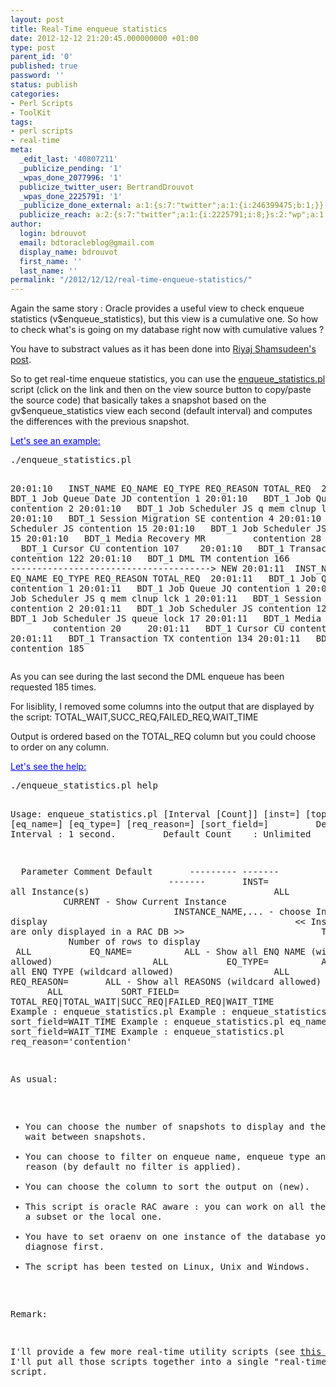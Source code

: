 ```yaml
---
layout: post
title: Real-Time enqueue statistics
date: 2012-12-12 21:20:45.000000000 +01:00
type: post
parent_id: '0'
published: true
password: ''
status: publish
categories:
- Perl Scripts
- ToolKit
tags:
- perl scripts
- real-time
meta:
  _edit_last: '40807211'
  _publicize_pending: '1'
  _wpas_done_2077996: '1'
  publicize_twitter_user: BertrandDrouvot
  _wpas_done_2225791: '1'
  _publicize_done_external: a:1:{s:7:"twitter";a:1:{i:246399475;b:1;}}
  publicize_reach: a:2:{s:7:"twitter";a:1:{i:2225791;i:8;}s:2:"wp";a:1:{i:0;i:5;}}
author:
  login: bdrouvot
  email: bdtoracleblog@gmail.com
  display_name: bdrouvot
  first_name: ''
  last_name: ''
permalink: "/2012/12/12/real-time-enqueue-statistics/"
---
```

<p>Again the same story : Oracle provides a useful view to check enqueue statistics (v$enqueue_statistics), but this view is a cumulative one. So how to check what's is going on my database right now with cumulative values ?</p>
<p>You have to substract values as it has been done into <a href="http://www.pythian.com/news/1008/resolving-hw-enqueue-contention/" target="_blank">Riyaj Shamsudeen's post</a>.</p>
<p>So to get real-time enqueue statistics, you can use the <a title="enqueue_statistics" href="http://bdrouvot.wordpress.com/enqueue_statistics/" target="_blank">enqueue_statistics.pl</a> script (click on the link and then on the view source button to copy/paste the source code) that basically takes a snapshot based on the gv$enqueue_statistics view each second (default interval) and computes the differences with the previous snapshot.</p>
<p><span style="text-decoration:underline;"><span style="color:#0000ff;text-decoration:underline;">Let's see an example:</span></span></p>
<pre>./enqueue_statistics.pl

20:01:10   INST_NAME	EQ_NAME			EQ_TYPE		REQ_REASON	TOTAL_REQ 
20:01:10   BDT_1	Job Queue Date		JD		contention	1
20:01:10   BDT_1	Job Queue		JQ		contention	2 
20:01:10   BDT_1	Job Scheduler		JS		q mem clnup lck	2
20:01:10   BDT_1	Session Migration	SE		contention	4
20:01:10   BDT_1 	Job Scheduler		JS		contention	15
20:01:10   BDT_1 	Job Scheduler		JS		queue lock	15 
20:01:10   BDT_1	Media Recovery		MR         	contention	28    
20:01:10   BDT_1	Cursor		        CU		contention	107   
20:01:10   BDT_1	Transaction		TX		contention	122
20:01:10   BDT_1	DML	                TM		contention	166
--------------------------------------&gt; NEW
20:01:11   INST_NAME	EQ_NAME			EQ_TYPE		REQ_REASON	TOTAL_REQ 
20:01:11   BDT_1	Job Queue Date		JD		contention	1
20:01:11   BDT_1	Job Queue		JQ		contention	1
20:01:11   BDT_1	Job Scheduler		JS		q mem clnup lck	1
20:01:11   BDT_1	Session Migration	SE		contention	2
20:01:11   BDT_1 	Job Scheduler		JS		contention	12
20:01:11   BDT_1 	Job Scheduler		JS		queue lock	17 
20:01:11   BDT_1	Media Recovery		MR         	contention	20    
20:01:11   BDT_1	Cursor		        CU		contention	100   
20:01:11   BDT_1	Transaction		TX		contention	134
20:01:11   BDT_1	DML	                TM		contention	185</pre>
<p>As you can see during the last second the DML enqueue has been requested 185 times.</p>
<p>For lisiblity, I removed some columns into the output that are displayed by the script: TOTAL_WAIT,SUCC_REQ,FAILED_REQ,WAIT_TIME</p>
<p>Output is ordered based on the TOTAL_REQ column but you could choose to order on any column.</p>
<p><span style="text-decoration:underline;color:#0000ff;">Let's see the help:</span></p>
<pre>./enqueue_statistics.pl help                   

Usage: enqueue_statistics.pl [Interval [Count]] [inst=] [top=] [eq_name=] [eq_type=] [req_reason=] [sort_field=]
        Default Interval : 1 second.
        Default Count    : Unlimited

  Parameter	    Comment							Default    
  ---------         -------                                                     -------
&nbsp; &nbsp; &nbsp; INST= &nbsp; &nbsp; &nbsp; &nbsp; &nbsp; &nbsp; ALL - Show all Instance(s) &nbsp; &nbsp; &nbsp; &nbsp; &nbsp; &nbsp; &nbsp; &nbsp; &nbsp; &nbsp; &nbsp; &nbsp; &nbsp; &nbsp; &nbsp; &nbsp; &nbsp; ALL &nbsp; &nbsp; &nbsp; &nbsp; &nbsp; &nbsp; &nbsp; &nbsp; &nbsp; &nbsp; &nbsp; &nbsp; &nbsp; &nbsp; CURRENT - Show Current Instance &nbsp; &nbsp; &nbsp; &nbsp; &nbsp; &nbsp; &nbsp; &nbsp; &nbsp; &nbsp; &nbsp; &nbsp; &nbsp; &nbsp; &nbsp; &nbsp; &nbsp; &nbsp; &nbsp; &nbsp;&nbsp; &nbsp; &nbsp; &nbsp; &nbsp; &nbsp; &nbsp; &nbsp; &nbsp; &nbsp; &nbsp; INSTANCE\_NAME,... - choose Instance(s) to display &nbsp; &nbsp; &nbsp; &nbsp; &nbsp; &nbsp; &nbsp; &nbsp; &nbsp; &nbsp; &nbsp;&nbsp; &nbsp; &nbsp; &nbsp; &nbsp; &nbsp; &nbsp; &nbsp; &nbsp; &nbsp; &nbsp; &nbsp; &nbsp;\<\< Instances are only displayed in a RAC DB \>\> &nbsp; &nbsp; &nbsp; &nbsp; &nbsp; &nbsp; &nbsp; &nbsp; &nbsp; &nbsp; &nbsp;&nbsp; &nbsp; TOP= &nbsp; &nbsp; &nbsp; &nbsp; &nbsp; &nbsp; &nbsp;Number of rows to display &nbsp; &nbsp; &nbsp; &nbsp; &nbsp; &nbsp; &nbsp; &nbsp; &nbsp; &nbsp; &nbsp; &nbsp; &nbsp; &nbsp; &nbsp; &nbsp; &nbsp; &nbsp;ALL &nbsp; &nbsp; &nbsp; &nbsp; &nbsp; EQ\_NAME= &nbsp; &nbsp; &nbsp; &nbsp; &nbsp;ALL - Show all ENQ NAME (wildcard allowed) &nbsp; &nbsp; &nbsp; &nbsp; &nbsp; &nbsp; &nbsp; &nbsp; &nbsp; ALL &nbsp; &nbsp; &nbsp; &nbsp; &nbsp; EQ\_TYPE= &nbsp; &nbsp; &nbsp; &nbsp; &nbsp;ALL - Show all ENQ TYPE (wildcard allowed) &nbsp; &nbsp; &nbsp; &nbsp; &nbsp; &nbsp; &nbsp; &nbsp; &nbsp; ALL &nbsp; &nbsp; &nbsp; &nbsp; &nbsp; REQ\_REASON= &nbsp; &nbsp; &nbsp; ALL - Show all REASONS (wildcard allowed) &nbsp; &nbsp; &nbsp; &nbsp; &nbsp; &nbsp; &nbsp; &nbsp; &nbsp; &nbsp;ALL &nbsp; &nbsp; &nbsp; &nbsp; &nbsp; SORT\_FIELD= &nbsp; &nbsp; &nbsp; TOTAL\_REQ|TOTAL\_WAIT|SUCC\_REQ|FAILED\_REQ|WAIT\_TIME &nbsp; &nbsp; &nbsp; &nbsp; &nbsp; TOTAL\_REQ &nbsp; Example : enqueue\_statistics.pl Example : enqueue\_statistics.pl sort\_field=WAIT\_TIME Example : enqueue\_statistics.pl eq\_name='%sactio%' sort\_field=WAIT\_TIME Example : enqueue\_statistics.pl req\_reason='contention'

As usual:

- You can choose the number of snapshots to display and the time to wait between snapshots.
- You can choose to filter on enqueue name, enqueue type and enqueue reason (by default no filter is applied).
- You can choose the column to sort the output on (new).
- This script is oracle RAC aware&nbsp;: you can work on all the instances, a subset or the local one.
- You have to set oraenv on one instance of the database you want to diagnose first.
- The script has been tested on Linux, Unix and Windows.

Remark:

I'll provide a few more real-time&nbsp;utility&nbsp;scripts (see [this page](http://bdrouvot.wordpress.com/perl-scripts-2/ "Perl Scripts") for the existing ones) and after that I'll put all those scripts together into a single "real-time" utility script.

